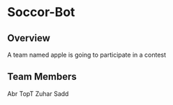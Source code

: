 # Soccor-Bot
## Overview 
A team named apple is going to participate in a contest  
## Team Members
Abr
TopT
Zuhar
Sadd
